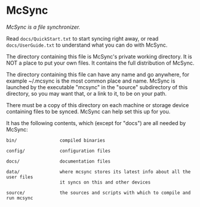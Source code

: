 # McSync

*McSync is a file synchronizer.*

Read `docs/QuickStart.txt` to start syncing right away,
or read `docs/UserGuide.txt` to understand what you can do with McSync.

The directory containing this file is McSync's private working directory.
It is NOT a place to put your own files.
It contains the full distribution of McSync.

The directory containing this file can have any name and go anywhere,
for example ~/.mcsync is the most common place and name.
McSync is launched by the executable "mcsync" in the "source" subdirectory of this directory,
so you may want that, or a link to it, to be on your path.

There must be a copy of this directory on each machine or storage device containing files to be synced.
McSync can help set this up for you.

It has the following contents, which (except for "docs") are all needed by McSync:

    bin/                compiled binaries

    config/             configuration files

    docs/               documentation files

    data/               where mcsync stores its latest info about all the user files
                        it syncs on this and other devices

    source/             the sources and scripts with which to compile and run mcsync
